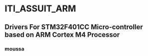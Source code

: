 # ITI_ASSUIT_ARM
## Drivers For STM32F401CC Micro-controller based on ARM Cortex M4 Processor
### moussa